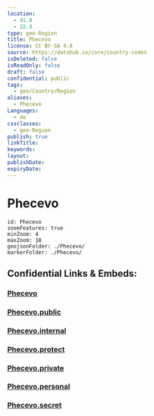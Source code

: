 ```yaml
---
location:
  - 41.8
  - 22.9
type: geo-Region
title: Phecevo
license: CC BY-SA 4.0
source: https://datahub.io/core/country-codes
isDeleted: false
isReadOnly: false
draft: false
confidential: public
tags:
  - geo/Country/Region
aliases:
  - Phecevo
Languages:
  - de
cssclasses:
  - geo-Region
publish: true
linkTitle:
keywords:
layout:
publishDate:
expiryDate:
---
```


# Phecevo

```leaflet
id: Phecevo
zoomFeatures: true 
minZoom: 4 
maxZoom: 18
geojsonFolder: ./Phecevo/
markerFolder: ./Phecevo/
```


## Confidential Links & Embeds: 

### [Phecevo](/_Standards/Earth/Continent/Europe/Europe~South/Macedonia~North/Municipalities~Macedonia/Phecevo.md) 

### [Phecevo.public](/_public/Earth/Continent/Europe/Europe~South/Macedonia~North/Municipalities~Macedonia/Phecevo.public.md) 

### [Phecevo.internal](/_internal/Earth/Continent/Europe/Europe~South/Macedonia~North/Municipalities~Macedonia/Phecevo.internal.md) 

### [Phecevo.protect](/_protect/Earth/Continent/Europe/Europe~South/Macedonia~North/Municipalities~Macedonia/Phecevo.protect.md) 

### [Phecevo.private](/_private/Earth/Continent/Europe/Europe~South/Macedonia~North/Municipalities~Macedonia/Phecevo.private.md) 

### [Phecevo.personal](/_personal/Earth/Continent/Europe/Europe~South/Macedonia~North/Municipalities~Macedonia/Phecevo.personal.md) 

### [Phecevo.secret](/_secret/Earth/Continent/Europe/Europe~South/Macedonia~North/Municipalities~Macedonia/Phecevo.secret.md)

